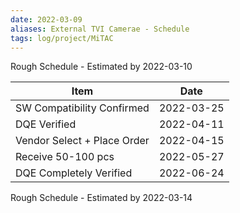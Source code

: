 ```yaml
---
date: 2022-03-09
aliases: External TVI Camerae - Schedule
tags: log/project/MiTAC
---
```


Rough Schedule - Estimated by 2022-03-10

|Item|Date|
|--|:--:|
|SW Compatibility Confirmed|2022-03-25|
|DQE Verified|2022-04-11|
|Vendor Select + Place Order|2022-04-15|
|Receive 50-100 pcs|2022-05-27|
|DQE Completely Verified|2022-06-24|


Rough Schedule - Estimated by 2022-03-14

